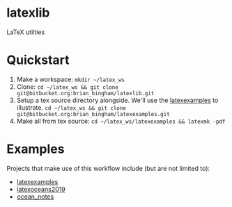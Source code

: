 # latexlib #

LaTeX utilties

# Quickstart

 1. Make a workspace: `mkdir ~/latex_ws`
 2. Clone: `cd ~/latex_ws && git clone git@bitbucket.org:brian_bingham/latexlib.git`
 3. Setup a tex source directory alongside.  We'll use the [latexexamples](https://bitbucket.org/brian_bingham/latexexamples/) to illustrate. `cd ~/latex_ws && git clone git@bitbucket.org:brian_bingham/latexexamples.git`
 4. Make all from tex source: `cd ~/latex_ws/latexexamples && latexmk -pdf`


# Examples

Projects that make use of this workflow include (but are not limited to):

 * [latexexamples](https://bitbucket.org/brian_bingham/latexexamples/)
 * [latexoceans2019](https://bitbucket.org/brian_bingham/latexoceans2019/)
 * [ocean_notes](https://bitbucket.org/brian_bingham/ocean_notes)